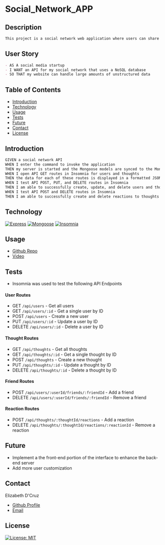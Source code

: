 # Social_Network_APP

## Description
```md
This project is a social network web application where users can share their thoughts, react to friends' thoughts, and create a friend list. 
```

## User Story
```md
- AS A social media startup
- I WANT an API for my social network that uses a NoSQL database
- SO THAT my website can handle large amounts of unstructured data
```

## Table of Contents

- [Introduction](#introduction)
- [Technology](#technology)
- [Usage](#usage)
- [Tests](#tests)
- [Future](#future)
- [Contact](#credits)
- [License](#license)

## Introduction
```md
GIVEN a social network API
WHEN I enter the command to invoke the application
THEN my server is started and the Mongoose models are synced to the MongoDB database
WHEN I open API GET routes in Insomnia for users and thoughts
THEN the data for each of these routes is displayed in a formatted JSON
WHEN I test API POST, PUT, and DELETE routes in Insomnia
THEN I am able to successfully create, update, and delete users and thoughts in my database
WHEN I test API POST and DELETE routes in Insomnia
THEN I am able to successfully create and delete reactions to thoughts and add and remove friends to a user's friend list
```

## Technology
[![Express](https://img.shields.io/badge/Framework-Express-80ff00?style=plastic&logo=Express&logoWidth=10)](https://expressjs.com/)
[![Mongoose](https://img.shields.io/badge/ORM-Mongoose-80ff00?style=plastic&logo=Mongoose&logoWidth=10)](https://mongoosejs.com/)
[![Insomnia](https://img.shields.io/badge/Tool-Insomnia-80ff00?style=plastic&logo=Insomnia&logoWidth=10)](https://insomnia.rest/)

## Usage
- [Github Repo](https://github.com/dcruzel/Social_Network_APP)
- [Video](https://drive.google.com/file/d/1oQi_i8GJxk9ttiUhAIOAIhpZYlir14G7/view?usp=sharing)

## Tests
- Insomnia was used to test the following API Endpoints

#### **User Routes**
- GET `/api/users` - Get all users
- GET `/api/users/:id` - Get a single user by ID
- POST `/api/users` - Create a new user
- PUT `/api/users/:id` - Update a user by ID
- DELETE `/api/users/:id` - Delete a user by ID

#### **Thought Routes**
- GET `/api/thoughts` - Get all thoughts
- GET `/api/thoughts/:id` - Get a single thought by ID
- POST `/api/thoughts` - Create a new thought
- PUT `/api/thoughts/:id` - Update a thought by ID
- DELETE `/api/thoughts/:id` - Delete a thought by ID

#### **Friend Routes**
- POST `/api/users/:userId/friends/:friendId` - Add a friend
- DELETE `/api/users/:userId/friends/:friendId` - Remove a friend

#### **Reaction Routes**
- POST `/api/thoughts/:thoughtId/reactions` - Add a reaction
- DELETE `/api/thoughts/:thoughtId/reactions/:reactionId` - Remove a reaction

## Future
- Implement a the front-end portion of the interface to enhance the back-end server
- Add more user customization

## Contact

Elizabeth D'Cruz
- [Github Profile](https://github.com/dcruzel)
- [Email](Liz.c.dcruz@gmail.com)

## License

[![License: MIT](https://img.shields.io/badge/License-MIT-yellow.svg)](https://opensource.org/licenses/MIT)


